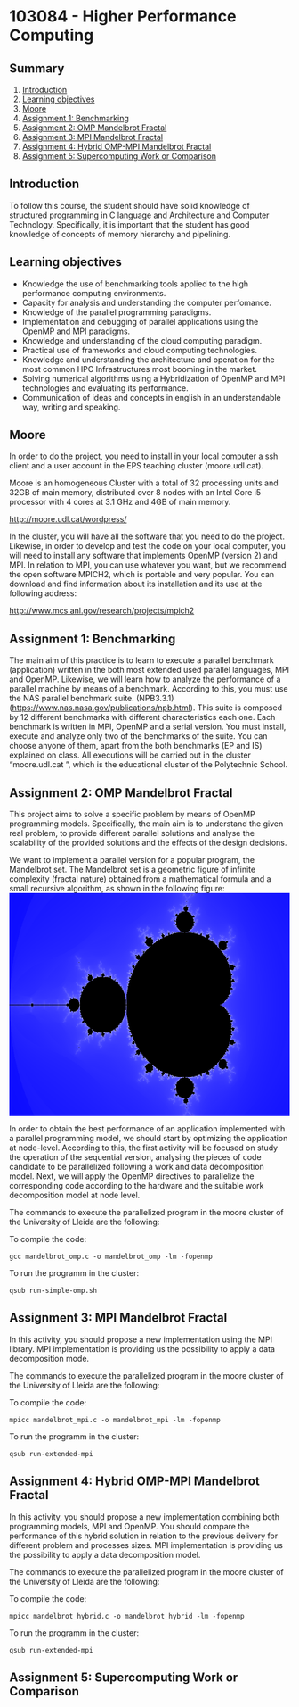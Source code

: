 # 103084 - Higher Performance Computing

## Summary
1. [Introduction](#introduction)
2. [Learning objectives](#learning-objectives)
3. [Moore](#moore)
4. [Assignment 1: Benchmarking](#assignment-1-benchmarking)
5. [Assignment 2: OMP Mandelbrot Fractal](#assignment-2-omp-mandelbrot-fractal)
6. [Assignment 3: MPI Mandelbrot Fractal](#assignment-3-moi-mandelbrot-fractal)
7. [Assignment 4: Hybrid OMP-MPI Mandelbrot Fractal](#assignment-4-hybrid-omp-mpi-mandelbrot-fractal)
8. [Assignment 5: Supercomputing Work or Comparison](#assignment-5-supercomputing-work-or-comparison)

## Introduction
To follow this course, the student should have solid knowledge of structured programming in C language and
Architecture and Computer Technology. Specifically, it is important that the student has good knowledge
of concepts of memory hierarchy and pipelining.

## Learning objectives
* Knowledge the use of benchmarking tools applied to the high performance computing environments.
* Capacity for analysis and understanding the computer perfomance.
* Knowledge of the parallel programming paradigms.
* Implementation and debugging of parallel applications using the OpenMP and MPI paradigms.
* Knowledge and understanding of the cloud computing paradigm.
* Practical use of frameworks and cloud computing technologies.
* Knowledge and understanding the architecture and operation for the most common HPC Infrastructures most
booming in the market.
* Solving numerical algorithms using a Hybridization of OpenMP and MPI technologies and evaluating its
performance.
* Communication of ideas and concepts in english in an understandable way, writing and speaking.

## Moore
In order to do the project, you need to install in your local computer a ssh client and a user account in the EPS teaching cluster (moore.udl.cat). 

Moore is an homogeneous Cluster with a total of 32 processing units and 32GB of main memory, distributed over 8 nodes with an Intel Core i5 processor with 4  cores at 3.1 GHz and 4GB of main memory.

http://moore.udl.cat/wordpress/

In the cluster, you will have all the software that you need to do the project. Likewise, in order to develop and test the code on your local computer, you will need to install any software that implements OpenMP (version 2) and MPI. In relation to MPI, you can use whatever you want, but we recommend the open software MPICH2, which is portable and very popular. You can download and find information about its installation and its use at the following address:

http://www.mcs.anl.gov/research/projects/mpich2


## Assignment 1: Benchmarking
The main aim of this practice is to learn to execute a parallel benchmark (application) written in the both most extended used parallel languages, MPI and OpenMP. Likewise, we will learn how to analyze the performance of a parallel machine by means of a benchmark. According to this, you must use the NAS parallel benchmark suite. (NPB3.3.1) (https://www.nas.nasa.gov/publications/npb.html). This suite is composed by 12 different benchmarks with different characteristics each one. Each benchmark is written in MPI, OpenMP and a serial version. You must install, execute and analyze only two of the benchmarks of the suite. You can choose anyone of them, apart from the both benchmarks (EP and IS) explained on class. All executions will be carried out in the cluster “moore.udl.cat ”, which is the educational cluster of the 
Polytechnic School.

## Assignment 2: OMP Mandelbrot Fractal
This project aims to solve a specific problem by means of OpenMP programming models. Specifically, the main aim is to understand the given real problem, to provide different parallel solutions and analyse the scalability of the provided solutions and the effects of the design decisions.

We want to implement a parallel version for a popular program, the Mandelbrot set. The Mandelbrot set is a geometric figure of infinite complexity (fractal nature) obtained from a mathematical formula and a small recursive algorithm, as shown in the following figure:
<img src="./images/mandelbrot_omp_600.png" width="600" height="400" alt="mandelbrot OMP 600x400" title="mandelbrot OMP 600x400" style="display: block; margin: 0 auto"/>

In order to obtain the best performance of an application implemented with a parallel programming model, we should start by optimizing the application at node-level. According to this, the first activity will be focused on study the operation of the sequential version, analysing the pieces of code candidate to be parallelized following a work and data decomposition model. Next, we will apply the OpenMP directives to parallelize the corresponding code according to the hardware and the suitable work decomposition model at node level.

The commands to execute the parallelized program in the moore cluster of the University of Lleida are the following:

To compile the code:
```
gcc mandelbrot_omp.c -o mandelbrot_omp -lm -fopenmp
```
To run the programm in the cluster:
```
qsub run-simple-omp.sh
```

## Assignment 3: MPI Mandelbrot Fractal

In this activity, you should propose a new implementation using the MPI library. MPI implementation is providing us the possibility to apply a data decomposition mode.

The commands to execute the parallelized program in the moore cluster of the University of Lleida are the following:

To compile the code:
```
mpicc mandelbrot_mpi.c -o mandelbrot_mpi -lm -fopenmp
```
To run the programm in the cluster:
```
qsub run-extended-mpi
```
## Assignment 4: Hybrid OMP-MPI Mandelbrot Fractal
In this activity, you should propose a new implementation combining both programming models, MPI and OpenMP. You should compare the performance of this hybrid solution in relation to the previous delivery for different problem
and processes sizes. MPI implementation is providing us the possibility to apply a data decomposition model.

The commands to execute the parallelized program in the moore cluster of the University of Lleida are the following:

To compile the code:
```
mpicc mandelbrot_hybrid.c -o mandelbrot_hybrid -lm -fopenmp
```
To run the programm in the cluster:
```
qsub run-extended-mpi
```
## Assignment 5: Supercomputing Work or Comparison


